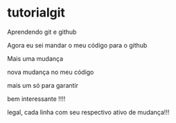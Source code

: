 # tutorialgit
Aprendendo git e github

Agora eu sei mandar o meu código para o github

Mais uma mudança

nova mudança no meu código

mais um só para garantir

bem interessante !!!!

legal, cada linha com seu respectivo ativo de mudança!!!
